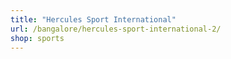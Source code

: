 ```yaml
---
title: "Hercules Sport International"
url: /bangalore/hercules-sport-international-2/
shop: sports
---
```


